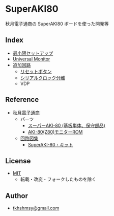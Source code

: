 # SuperAKI80

秋月電子通商の SuperAKI80 ボードを使った開発等

## Index
- [最小限セットアップ](./setup/README.md)
- [Universal Monitor](./universalmonitor/README.md)
- [追加回路](./boards/)
  - [リセットボタン](./boards/reset-button/README.md)
  - [シリアルクロック分離](./boards/external-serial-clock/README.md)
  - VDP

## Reference
- [秋月電子通商](https://akizukidenshi.com/catalog/default.aspx)
  - パーツ
    - [スーパーAKI-80 (基板単体、保守部品)](https://akizukidenshi.com/catalog/g/g111324/)
    - [AKI-80(Z80)モニターROM](https://akizukidenshi.com/catalog/g/g117738/)
  - [回路図集](https://akizukidenshi.com/catalog/pages/kairo.aspx)
    - [SuperAKI-80・キット](https://akizukidenshi.com/img/contents/kairo/%E3%83%87%E3%83%BC%E3%82%BF/%E3%83%9E%E3%82%A4%E3%82%B3%E3%83%B3%E9%96%A2%E4%BF%82/A003_SuperAKI-80.pdf)

## License
- [MIT](./LICENSE)
  - 転載・改変・フォークしたものを除く

## Author
- [tkhshmsy@gmail.com](tkhsmsy@gmail.com)